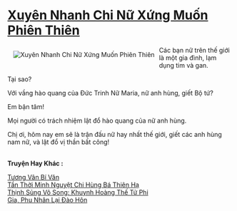 <a href="https://truyentiki.com/xuyen-nhanh-chi-nu-xung-muon-phien-thien.33818/" title="Xuyên Nhanh Chi Nữ Xứng Muốn Phiên Thiên"><h1>Xuyên Nhanh Chi Nữ Xứng Muốn Phiên Thiên</h1></a><div style="display:table"><img align="right" style="float: left; padding: 10px;" src="https://truyentiki.com/a/img/str/src/33818.jpg" alt="Xuyên Nhanh Chi Nữ Xứng Muốn Phiên Thiên">Các bạn nữ trên thế giới là một gia đình, lạm dụng tim và gan. <p></p> Tại sao? <p></p> Với vầng hào quang của Đức Trinh Nữ Maria, nữ anh hùng, giết Bộ tứ? <p></p> Em bận tâm! <p></p> Mọi người có trách nhiệm lật đổ hào quang của nữ anh hùng. <p></p> Chị ơi, hôm nay em sẽ là trận đấu nữ hay nhất thế giới, giết các anh hùng nam nữ, và lật đổ vị thần bất công!</div><p><br><b>Truyện Hay Khác :</b></p><a href="https://truyentiki.com/tuong-van-bi-van.33817/" alt="Tương Vân Bí Văn">Tương Vân Bí Văn</a><br/><a href="https://github.com/nownovels/top500/tree/master/truyenhay/33757/" alt="Tần Thời Minh Nguyệt Chi Hùng Bá Thiên Hạ">Tần Thời Minh Nguyệt Chi Hùng Bá Thiên Hạ</a><br/><a href="https://github.com/nownovels/top500/tree/master/truyenhay/33448/" alt="Thịnh Sủng Vô Song: Khuynh Hoàng Thế Tử Phi">Thịnh Sủng Vô Song: Khuynh Hoàng Thế Tử Phi</a><br/><a href="https://github.com/nownovels/top500/tree/master/truyenhay/33548/" alt="Gia, Phu Nhân Lại Đào Hôn">Gia, Phu Nhân Lại Đào Hôn</a><br/>